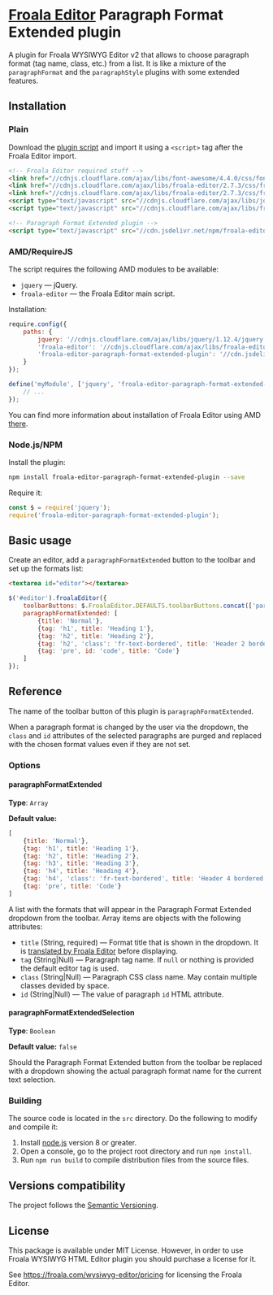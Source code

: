 # [Froala Editor](http://github.com/froala/wysiwyg-editor/) Paragraph Format Extended plugin

A plugin for Froala WYSIWYG Editor v2 that allows to choose paragraph format (tag name, 
class, etc.) from a list. It is like a mixture of the `paragraphFormat` and the `paragraphStyle` plugins with some 
extended features.


## Installation

### Plain

Download the [plugin script](https://github.com/FinesseRus/froala-editor-paragraph-format-extended-plugin/blob/master/dist/paragraph_format_extended.min.js)
and import it using a `<script>` tag after the Froala Editor import.

```html
<!-- Froala Editor required stuff -->
<link href="//cdnjs.cloudflare.com/ajax/libs/font-awesome/4.4.0/css/font-awesome.min.css" rel="stylesheet" type="text/css" />
<link href="//cdnjs.cloudflare.com/ajax/libs/froala-editor/2.7.3/css/froala_editor.css" rel="stylesheet" type="text/css" />
<link href="//cdnjs.cloudflare.com/ajax/libs/froala-editor/2.7.3/css/froala_style.css" rel="stylesheet" type="text/css" />
<script type="text/javascript" src="//cdnjs.cloudflare.com/ajax/libs/jquery/1.12.4/jquery.min.js"></script>
<script type="text/javascript" src="//cdnjs.cloudflare.com/ajax/libs/froala-editor/2.7.3/js/froala_editor.min.js"></script>

<!-- Paragraph Format Extended plugin -->
<script type="text/javascript" src="//cdn.jsdelivr.net/npm/froala-editor-paragraph-format-extended-plugin@0.1.2/dist/paragraph_format_extended.min.js"></script>
```

### AMD/RequireJS

The script requires the following AMD modules to be available:

* `jquery` — jQuery.
* `froala-editor` — the Froala Editor main script.

Installation:

```js
require.config({
    paths: {
        jquery: '//cdnjs.cloudflare.com/ajax/libs/jquery/1.12.4/jquery.min',
        'froala-editor': '//cdnjs.cloudflare.com/ajax/libs/froala-editor/2.7.3/js/froala_editor.min',
        'froala-editor-paragraph-format-extended-plugin': '//cdn.jsdelivr.net/npm/froala-editor-paragraph-format-extended-plugin@0.1.2/dist/paragraph_format_extended.min'
    }
});

define('myModule', ['jquery', 'froala-editor-paragraph-format-extended-plugin'], function ($) {
    // ...
});
```

You can find more information about installation of Froala Editor using AMD [there](https://github.com/froala/wysiwyg-editor/issues/690).

### Node.js/NPM

Install the plugin:

```bash
npm install froala-editor-paragraph-format-extended-plugin --save
```

Require it:

```js
const $ = require('jquery');
require('froala-editor-paragraph-format-extended-plugin');
```

## Basic usage

Create an editor, add a `paragraphFormatExtended` button to the toolbar and set up the formats list:

```html
<textarea id="editor"></textarea>
```
```js
$('#editor').froalaEditor({
    toolbarButtons: $.FroalaEditor.DEFAULTS.toolbarButtons.concat(['paragraphFormatExtended']),
    paragraphFormatExtended: [
        {title: 'Normal'},
        {tag: 'h1', title: 'Heading 1'},
        {tag: 'h2', title: 'Heading 2'},
        {tag: 'h2', 'class': 'fr-text-bordered', title: 'Header 2 bordered'},
        {tag: 'pre', id: 'code', title: 'Code'}
    ]
});
```

## Reference

The name of the toolbar button of this plugin is `paragraphFormatExtended`.

When a paragraph format is changed by the user via the dropdown, the `class` and `id` attributes of the selected 
paragraphs are purged and replaced with the chosen format values even if they are not set.

### Options

#### paragraphFormatExtended

**Type**: `Array`

**Default value:**

```js
[
    {title: 'Normal'},
    {tag: 'h1', title: 'Heading 1'},
    {tag: 'h2', title: 'Heading 2'},
    {tag: 'h3', title: 'Heading 3'},
    {tag: 'h4', title: 'Heading 4'},
    {tag: 'h4', 'class': 'fr-text-bordered', title: 'Header 4 bordered'},
    {tag: 'pre', title: 'Code'}
]
```

A list with the formats that will appear in the Paragraph Format Extended dropdown from the toolbar. Array items are 
objects with the following attributes:

* `title` (String, required) — Format title that is shown in the dropdown. It is [translated by Froala Editor](https://www.froala.com/wysiwyg-editor/docs/methods#language.translate) before displaying.
* `tag` (String|Null) — Paragraph tag name. If `null` or nothing is provided the default editor tag is used.
* `class` (String|Null) — Paragraph CSS class name. May contain multiple classes devided by space.
* `id` (String|Null) — The value of paragraph `id` HTML attribute.

#### paragraphFormatExtendedSelection

**Type**: `Boolean`

**Default value:** `false`

Should the Paragraph Format Extended button from the toolbar be replaced with a dropdown showing the actual paragraph format name for the current text selection.

### Building

The source code is located in the `src` directory. Do the following to modify and compile it:

1. Install [node.js](https://nodejs.org/) version 8 or greater.
2. Open a console, go to the project root directory and run `npm install`.
3. Run `npm run build` to compile distribution files from the source files.


## Versions compatibility

The project follows the [Semantic Versioning](http://semver.org).


## License

This package is available under MIT License. However, in order to use Froala WYSIWYG HTML Editor plugin you should purchase a license for it.

See https://froala.com/wysiwyg-editor/pricing for licensing the Froala Editor.
